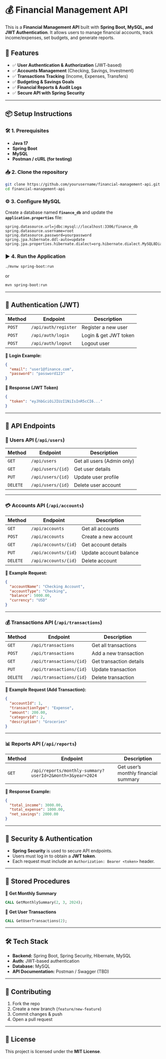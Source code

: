 # 💰 Financial Management API

This is a **Financial Management API** built with **Spring Boot, MySQL, and JWT Authentication**. It allows users to manage financial accounts, track income/expenses, set budgets, and generate reports.

## 🚀 Features
- ✅ **User Authentication & Authorization** (JWT-based)
- ✅ **Accounts Management** (Checking, Savings, Investment)
- ✅ **Transactions Tracking** (Income, Expenses, Transfers)
- ✅ **Budgeting & Savings Goals**
- ✅ **Financial Reports & Audit Logs**
- ✅ **Secure API with Spring Security**

---

## 📦 Setup Instructions

### 🛠 **1. Prerequisites**
- **Java 17**
- **Spring Boot**
- **MySQL**
- **Postman / cURL (for testing)**

### 📥 **2. Clone the repository**
```sh
git clone https://github.com/yourusername/financial-management-api.git
cd financial-management-api
```

### ⚙️ **3. Configure MySQL**
Create a database named **`finance_db`** and update the **`application.properties`** file:
```properties
spring.datasource.url=jdbc:mysql://localhost:3306/finance_db
spring.datasource.username=root
spring.datasource.password=yourpassword
spring.jpa.hibernate.ddl-auto=update
spring.jpa.properties.hibernate.dialect=org.hibernate.dialect.MySQL8Dialect
```

### ▶ **4. Run the Application**
```sh
./mvnw spring-boot:run
```
or
```sh
mvn spring-boot:run
```

---

## 🔑 **Authentication (JWT)**
| Method | Endpoint | Description |
|--------|----------|-------------|
| `POST` | `/api/auth/register` | Register a new user |
| `POST` | `/api/auth/login` | Login & get JWT token |
| `POST` | `/api/auth/logout` | Logout user |

📌 **Login Example:**
```json
{
  "email": "user1@finance.com",
  "password": "password123"
}
```
📌 **Response (JWT Token)**
```json
{
  "token": "eyJhbGciOiJIUzI1NiIsInR5cCI6..."
}
```

---

## 📜 **API Endpoints**

### 👤 **Users API (`/api/users`)**
| Method | Endpoint | Description |
|--------|----------|-------------|
| `GET` | `/api/users` | Get all users (Admin only) |
| `GET` | `/api/users/{id}` | Get user details |
| `PUT` | `/api/users/{id}` | Update user profile |
| `DELETE` | `/api/users/{id}` | Delete user account |

---

### 💳 **Accounts API (`/api/accounts`)**
| Method | Endpoint | Description |
|--------|----------|-------------|
| `GET` | `/api/accounts` | Get all accounts |
| `POST` | `/api/accounts` | Create a new account |
| `GET` | `/api/accounts/{id}` | Get account details |
| `PUT` | `/api/accounts/{id}` | Update account balance |
| `DELETE` | `/api/accounts/{id}` | Delete account |

📌 **Example Request:**
```json
{
  "accountName": "Checking Account",
  "accountType": "Checking",
  "balance": 5000.00,
  "currency": "USD"
}
```

---

### 💰 **Transactions API (`/api/transactions`)**
| Method | Endpoint | Description |
|--------|----------|-------------|
| `GET` | `/api/transactions` | Get all transactions |
| `POST` | `/api/transactions` | Add a new transaction |
| `GET` | `/api/transactions/{id}` | Get transaction details |
| `PUT` | `/api/transactions/{id}` | Update transaction |
| `DELETE` | `/api/transactions/{id}` | Delete transaction |

📌 **Example Request (Add Transaction):**
```json
{
  "accountId": 1,
  "transactionType": "Expense",
  "amount": 200.00,
  "categoryId": 2,
  "description": "Groceries"
}
```

---

### 📊 **Reports API (`/api/reports`)**
| Method | Endpoint | Description |
|--------|----------|-------------|
| `GET` | `/api/reports/monthly-summary?userId=2&month=3&year=2024` | Get user’s monthly financial summary |

📌 **Response Example:**
```json
{
  "total_income": 3000.00,
  "total_expense": 1000.00,
  "net_savings": 2000.00
}
```

---

## 🔐 **Security & Authentication**
- **Spring Security** is used to secure API endpoints.
- Users must log in to obtain a **JWT token**.
- Each request must include an `Authorization: Bearer <token>` header.

---

## 📝 **Stored Procedures**
📌 **Get Monthly Summary**
```sql
CALL GetMonthlySummary(2, 3, 2024);
```

📌 **Get User Transactions**
```sql
CALL GetUserTransactions(2);
```

---

## 🛠 **Tech Stack**
- **Backend:** Spring Boot, Spring Security, Hibernate, MySQL
- **Auth:** JWT-based authentication
- **Database:** MySQL
- **API Documentation:** Postman / Swagger (TBD)

---

## 🤝 **Contributing**
1. Fork the repo
2. Create a new branch (`feature/new-feature`)
3. Commit changes & push
4. Open a pull request

---

## 📄 **License**
This project is licensed under the **MIT License**.

